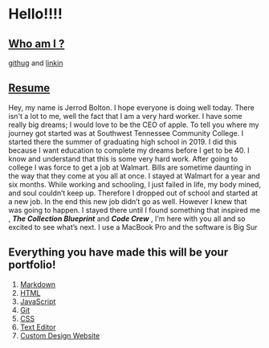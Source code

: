 # Hello!!!!

## [Who am I ?](https://github.com/JerrodBolton)

[githug](https://github.com/JerrodBolton) and [linkin](https://www.linkedin.com/in/jerrod-bolton-773003197/)
## [Resume](https://docs.google.com/document/d/1U-svTZ5x5z3QS5OA82O_pvZDf-OfU_NrKEiUi022DEE/edit?usp=sharing)
Hey, my name is Jerrod Bolton. I hope everyone is doing well today. There isn't a lot to me, well the fact that I am a very hard worker.
I have some really big dreams; I would love to be the CEO of apple. To tell you where my journey got started was at Southwest  Tennessee Community College.
I started there the summer of graduating high school in 2019. I did this because I want education to complete my dreams before I get to be 40.
I know and understand that this is some very hard work. After going to college I was force to get a job at Walmart. Bills are sometime daunting in the way that they come at you all at once.
I stayed at Walmart for a year and six months. While working and schooling, I just failed in life, my body mined, and soul couldn’t keep up.
Therefore I dropped out of school and started at a new job. In the end this new job didn’t go as well. However I knew that was going to happen.
I stayed there until I found something that inspired me , ***The Collection Blueprint*** and ***Code Crew*** , I’m here with you all and so excited to see what’s next.
I use a MacBook Pro and the software is Big Sur
## Everything you have made this will be your portfolio!

1. [Markdown](https://jerrodbolton.github.io/Reading-notes/markdown)
2. [HTML](https://jerrodbolton.github.io/Reading-notes/HTML)
3. [JavaScript](https://jerrodbolton.github.io/Reading-notes/JC)
4. [Git](https://jerrodbolton.github.io/Reading-notes/git)
5. [CSS](https://jerrodbolton.github.io/Reading-notes/css)
6. [Text Editor](https://jerrodbolton.github.io/Reading-notes/code-compter)
7. [Custom Design Website](https://jerrodbolton.github.io/ganny-s/)
